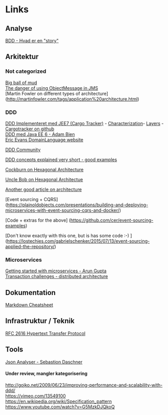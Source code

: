 # Links

## Analyse
[BDD - Hvad er en "story"](http://dannorth.net/whats-in-a-story/)

## Arkitektur

### Not categorized
[Big ball of mud](http://www.laputan.org/mud/mud.html)  
[The danger of using ObjectMessage in JMS](http://jmesnil.net/weblog/2012/07/27/on-jms-objectmessage-and-its-pitfalls/)  
[Martin Fowler on different types of architecture] (http://martinfowler.com/tags/application%20architecture.html)

### DDD
[DDD Implementeret med JEE7 (Cargo Tracker)](https://cargotracker.java.net) -
  [Characterization](https://java.net/projects/cargotracker/pages/Characterization)-
  [Layers](https://java.net/projects/cargotracker/pages/Layers) - [Cargotracker on github](https://github.com/paoesco/cargotracker-ddd)  
[DDD med Java EE 6 - Adam Bien](http://www.javaworld.com/article/2078042/java-app-dev/domain-driven-design-with-java-ee-6.html)  
[Eric Evans DomainLanguage website](https://domainlanguage.com)  

[DDD Community](http://dddcommunity.org)

[DDD concepts explained very short - good examples](https://dzone.com/refcardz/getting-started-domain-driven)  

[Cockburn on Hexagonal Architecture](http://alistair.cockburn.us/Hexagonal+architecture)

[Uncle Bob on Hexagonal Architectue](https://blog.8thlight.com/uncle-bob/2012/08/13/the-clean-architecture.html)

[Another good article on architecture](http://blog.ploeh.dk/2013/12/03/layers-onions-ports-adapters-its-all-the-same/)

[Event sourcing + CQRS] (https://plainoldobjects.com/presentations/building-and-deploying-microservices-with-event-sourcing-cqrs-and-docker/)

[Code + extras for the above] (https://github.com/cer/event-sourcing-examples)

[Don't know exactly with this one, but is has some code :-) ] (https://lostechies.com/gabrielschenker/2015/07/13/event-sourcing-applied-the-repository/)

### Microservices
[Getting started with microservices - Arun Gupta](https://dzone.com/refcardz/getting-started-with-microservices)  
[Transaction challenges - distributed architecture](http://qed.dk/jeppe-cramon/2014/02/24/microservices-det-er-ikke-kun-stoerrelsen-det-er-vigtigt-det-er-ogsaa-hvordan-du-bruger-dem-del-1/)  

## Dokumentation
[Markdown Cheatsheet](https://github.com/adam-p/markdown-here/wiki/Markdown-Cheatsheet#links)

## Infrastruktur / Teknik
[RFC 2616 Hypertext Transfer Protocol](http://www.w3.org/Protocols/rfc2616/rfc2616.html)

## Tools
[Json Analyser - Sebastion Daschner](https://blog.sebastian-daschner.com/entries/jaxrs_analyzer_explained_video)

#### Under review, mangler kategorisering
http://gojko.net/2009/06/23/improving-performance-and-scalability-with-ddd/  
https://vimeo.com/13549100  
https://en.wikipedia.org/wiki/Specification_pattern  
https://www.youtube.com/watch?v=G5MzkDJQkoQ
